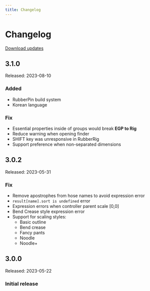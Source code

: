 ```yaml
---
title: Changelog
---
```

# Changelog
<div class="changelog">


<a href="https://www.battleaxe.co/lookup" class="nav-link action-button" target="_blank">Download updates</a>

## 3.1.0

Released: 2023-08-10

### Added 

- RubberPin build system
- Korean language

### Fix

- Essential properties inside of groups would break **EGP to Rig**
- Reduce warning when opening finder
- SHIFT key was unresponsive in RubberRig
- Support preference when non-separated dimensions


## 3.0.2

Released: 2023-05-31

### Fix

- Remove apostrophes from hose names to avoid expression error
- `result[name].sort is undefined` error
- Expression errors when controller parent scale [0,0]
- Bend Crease style expression error
- Support for scaling styles:
  - Basic outline
  - Bend crease
  - Fancy pants
  - Noodle
  - Noodle+

## 3.0.0

Released: 2023-05-22

### Initial release


</div>